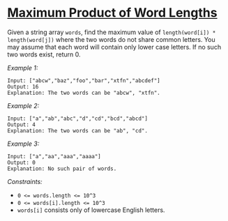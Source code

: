 # [Maximum Product of Word Lengths](https://leetcode.com/problems/maximum-product-of-word-lengths/)

Given a string array `words`, find the maximum value of `length(word[i]) * length(word[j])` where the two words do not share common letters. You may assume that each word will contain only lower case letters. If no such two words exist, return 0.

*Example 1:*
```
Input: ["abcw","baz","foo","bar","xtfn","abcdef"]
Output: 16 
Explanation: The two words can be "abcw", "xtfn".
```

*Example 2:*
```
Input: ["a","ab","abc","d","cd","bcd","abcd"]
Output: 4 
Explanation: The two words can be "ab", "cd".
```

*Example 3:*
```
Input: ["a","aa","aaa","aaaa"]
Output: 0 
Explanation: No such pair of words.
```

*Constraints:*
* `0 <= words.length <= 10^3`
* `0 <= words[i].length <= 10^3`
* `words[i]` consists only of lowercase English letters.